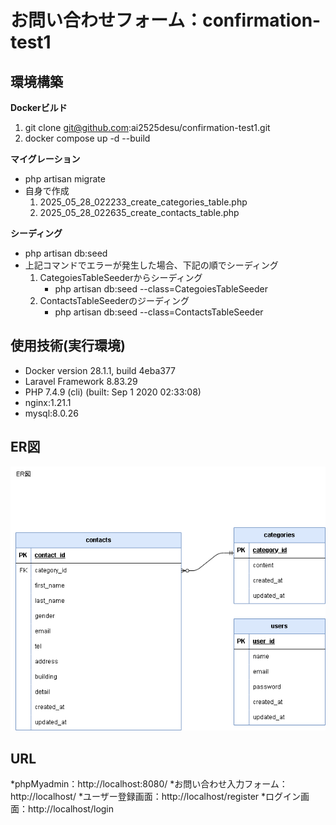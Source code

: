 # お問い合わせフォーム：confirmation-test1

## 環境構築

**Dockerビルド**
1. git clone git@github.com:ai2525desu/confirmation-test1.git
2. docker compose up -d --build

**マイグレーション**
* php artisan migrate
* 自身で作成
    1. 2025_05_28_022233_create_categories_table.php
    2. 2025_05_28_022635_create_contacts_table.php

**シーディング**
* php artisan db:seed
* 上記コマンドでエラーが発生した場合、下記の順でシーディング
    1. CategoiesTableSeederからシーディング
        - php artisan db:seed --class=CategoiesTableSeeder
    2. ContactsTableSeederのジーディング
        - php artisan db:seed --class=ContactsTableSeeder

## 使用技術(実行環境)
- Docker version 28.1.1, build 4eba377
- Laravel Framework 8.83.29
- PHP 7.4.9 (cli) (built: Sep  1 2020 02:33:08)
- nginx:1.21.1
- mysql:8.0.26

## ER図
![ER図](contact-form.png)

## URL
​*phpMyadmin：http://localhost:8080/
*お問い合わせ入力フォーム：http://localhost/
*ユーザー登録画面：http://localhost/register
*ログイン画面：http://localhost/login


